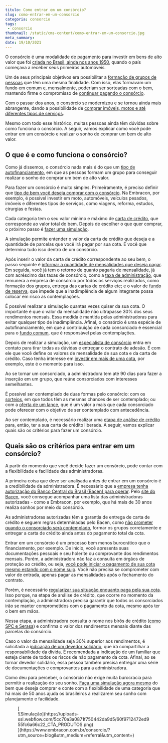 ```yaml
---
titulo: Como entrar em um consórcio?
slug: como-entrar-em-um-consorcio
categoria: consorcio
tags:
 - consorcio
thumbnail: /static/cms-content/como-entrar-em-um-consorcio.jpg
meta_summary: 
date: 19/10/2021
---
```

O consórcio é uma modalidade de pagamento para investir em bens de alto valor que foi [criada no Brasil, ainda nos anos 1950](https://www.embracon.com.br/blog/qual-e-a-origem-do-consorcio), quando o país começava a receber seus primeiros automóveis.

Um de seus principais objetivos era possibilitar a [formação de grupos de pessoas](https://www.embracon.com.br/blog/como-funciona-um-grupo-de-consorcio) que têm uma mesma finalidade. Com isso, elas formavam um fundo em comum e, mensalmente, poderiam ser sorteadas com o bem, mantendo firme o compromisso de [continuar pagando o consórcio](https://www.embracon.com.br/blog/entenda-o-pagamento-do-bem-no-consorcio).

Com o passar dos anos, o consórcio se modernizou e se tornou ainda mais abrangente, dando a possibilidade de [comprar imóveis, motos e até diferentes tipos de serviços](https://www.embracon.com.br/blog/o-que-posso-comprar-com-um-consorcio).

Mesmo com todo esse histórico, muitas pessoas ainda têm dúvidas sobre como funciona o consórcio. A seguir, vamos explicar como você pode entrar em um consórcio e realizar o sonho de comprar um bem de alto valor.

O que é e como funciona o consórcio? 
-------------------------------------

Como já dissemos, o consórcio nada mais é do que um [tipo de autofinanciamento](https://www.embracon.com.br/blog/autofinanciamento-o-que-e-e-como-um-consorcio-pode-ajuda-lo), em que as pessoas formam um grupo para conseguir realizar o sonho de comprar um bem de alto valor.

Para fazer um consórcio é muito simples. Primeiramente, é preciso definir que [tipo de bem você deseja comprar com o consórcio](https://www.embracon.com.br/blog/entenda-o-pagamento-do-bem-no-consorcio). Na Embracon, por exemplo, é possível investir em moto, automóveis, veículos pesados, imóveis e diferentes tipos de serviços, como viagens, reforma, estudos, cirurgias e festas.

Cada categoria tem o seu valor mínimo e máximo de [carta de crédito](https://www.embracon.com.br/blog/tudo-o-que-voce-precisa-saber-sobre-a-carta-de-credito-de-consorcios), que corresponde ao valor total do bem. Depois de escolher o que quer comprar, o próximo passo é [fazer uma simulação](https://www.embracon.com.br/blog/simulacao-de-consorcio).

A simulação permite entender o valor da carta de crédito que deseja e a quantidade de parcelas que você irá pagar por sua cota. É você que determina tudo isso dentro de um consórcio.

Após inserir o valor da carta de crédito correspondente ao seu bem, o passo seguinte é [informar a quantidade de mensalidades que deseja pagar](https://www.embracon.com.br/blog/5-dicas-para-pagar-seu-consorcio-sem-preocupacao). Em seguida, você já tem o retorno de quanto pagaria de mensalidade, já com acréscimo das taxas de consórcio, como a [taxa de administração](https://www.embracon.com.br/blog/como-funciona-a-taxa-de-administracao-de-um-consorcio), que remunera a empresa de consórcio por todos os serviços realizados, como formação dos grupos, entrega das cartas de crédito etc; e o valor de [fundo de reserva](https://www.embracon.com.br/blog/o-que-e-e-como-funciona-o-fundo-de-reserva), que impede que a inadimplência de algum integrante possa colocar em risco as contemplações.

É possível realizar a simulação quantas vezes quiser da sua cota. O importante é que o valor da mensalidade não ultrapasse 30% dos seus rendimentos mensais. Essa medida é mantida pelas administradoras para evitar qualquer tipo de inadimplência. Afinal, o consórcio é uma espécie de autofinanciamento, em que a contribuição de cada consorciado é essencial para o [fundo comum](https://www.embracon.com.br/blog/o-que-e-o-fundo-comum-no-consorcio), que é responsável pelas contemplações.

Depois de realizar a simulação, um [especialista de consórcio](https://www.embracon.com.br/blog/tudo-o-que-voce-precisa-saber-sobre-a-importancia-de-um-consultor-de-consorcio) entra em contato para tirar todas as dúvidas e entregar o contrato de adesão. É com ele que você define os valores de mensalidade de sua cota e da carta de crédito. Caso tenha interesse em [investir em mais de uma cota](https://www.embracon.com.br/blog/afinal-posso-fazer-mais-de-um-consorcio-ao-mesmo-tempo-entenda), por exemplo, este é o momento para isso.

Ao se tornar um consorciado, a administradora tem até 90 dias para fazer a inserção em um grupo, que reúne consorciados com interesses semelhantes.

É possível ser contemplado de duas formas pelo consórcio: com os [sorteios](https://www.embracon.com.br/blog/assembleia-de-consorcio-como-funciona), em que todos têm as mesmas chances de ser contemplado; ou com a [oferta de um lance](https://www.embracon.com.br/blog/como-fazer-oferta-de-lance-em-consorcio), que é um valor a mais que cada consorciado pode oferecer com o objetivo de ser contemplado com antecedência.

Ao ser contemplado, é necessário realizar uma [etapa de análise de crédito](https://www.embracon.com.br/blog/como-funciona-a-analise-de-credito-no-consorcio) para, então, ter a sua carta de crédito liberada. A seguir, vamos explicar quais são os critérios para fazer um consórcio.

Quais são os critérios para entrar em um consórcio? 
----------------------------------------------------

A partir do momento que você decide fazer um consórcio, pode contar com a flexibilidade e facilidade das administradoras.

A primeira coisa que deve ser analisada antes de entrar em um consórcio é a credibilidade da administradora. É necessário que a [empresa tenha autorização do Banco Central do Brasil (Bacen) para operar](https://www.embracon.com.br/blog/7-coisas-que-voce-precisa-saber-antes-de-entrar-em-um-consorcio). Pelo [site do Bacen](https://www.bcb.gov.br/acessoinformacao/legado?url=https%3A%2F%2Fwww.bcb.gov.br%2Franking%2Findex.asp), você consegue acompanhar uma lista das administradoras autorizadas - como a Embracon, por exemplo, que há mais de 30 anos realiza sonhos por meio do consórcio.

As administradoras autorizadas têm a garantia de entrega de carta de crédito e seguem regras determinadas pelo Bacen, como [não prometer quando o consorciado será contemplado](https://www.embracon.com.br/blog/nao-existe-promessa-de-contemplacao-em-consorcio), formar os grupos corretamente e entregar a carta de crédito ainda antes do pagamento total da cota.

Entrar em um consórcio é um processo bem menos burocrático que o financiamento, por exemplo. De início, você apresenta suas documentações pessoais e seu holerite ou comprovante dos rendimentos mensais. Porém, a administradora não faz a consulta em órgãos de proteção ao crédito, ou seja, [você pode iniciar o pagamento de sua cota mesmo estando com o nome sujo](https://www.embracon.com.br/blog/afinal-posso-fazer-um-consorcio-mesmo-com-o-nome-sujo). Você não precisa se comprometer com valor de entrada, apenas pagar as mensalidades após o fechamento do contrato.

Porém, é necessário [regularizar sua situação enquanto paga pela sua cota](https://www.embracon.com.br/blog/saiba-o-que-fazer-para-limpar-o-nome). Isso porque, na etapa de análise de crédito, que ocorre no momento da contemplação, a administradora precisa garantir que todos os consorciados irão se manter comprometidos com o pagamento da cota, mesmo após ter o bem em mãos.

Nessa etapa, a administradora consulta o nome nos birôs de crédito ([como SPC e Serasa](https://www.embracon.com.br/blog/o-que-e-o-spc-serasa-e-como-ele-influencia-na-sua-vida-financeira)) e confirma o valor dos rendimentos mensais diante das parcelas do consórcio.

Caso o valor da mensalidade seja 30% superior aos rendimentos, é solicitada a i[ndicação de um devedor solidário](https://www.embracon.com.br/blog/o-que-e-o-devedor-solidario-e-como-ele-te-ajuda), que irá compartilhar a responsabilidade da dívida. É recomendada a indicação de um familiar que esteja ciente de todos os riscos de não pagamento da cota. Afinal, ao se tornar devedor solidário, essa pessoa também precisa entregar uma série de documentações e comprovantes para a administradora.

Como deu para perceber, o consórcio não exige muita burocracia para permitir a realização do seu sonho. [Faça uma simulação agora mesmo](https://www.embracon.com.br/) do bem que deseja comprar e conte com a flexibilidade de uma categoria que há mais de 50 anos ajuda os brasileiros a realizarem seu sonho com planejamento e facilidade.

<figure class="w-richtext-figure-type-image w-richtext-align-center">[<div>![Simulação](https://uploads-ssl.webflow.com/5cc70a3a0871f750442da9d5/60f9712472ed955fc6a66c22_CTA_PRODUTOS.png)</div>](https://www.embracon.com.br/consorcio/?utm_source=blog&utm_medium=referral&utm_content=)</figure>
